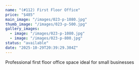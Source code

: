 ```yaml
---
name: "(#112) First Floor Office"
price: "$485"
main_image: "/images/023-p-1080.jpg"
thumb_image: "/images/023-p-500.jpg"
gallery_images:
  - image: "/images/023-p-1080.jpg"
  - image: "/images/023-p-800.jpg"
status: "available"
date: "2025-10-29T20:39:29.304Z"
---
```


Professional first floor office space ideal for small businesses
